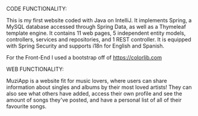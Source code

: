 CODE FUNCTIONALITY:

This is my first website coded with Java on IntelliJ. 
It implements Spring, a MySQL database accessed through Spring Data, as well as a Thymeleaf template engine. 
It contains 11 web pages, 5 independent entity models, controllers, services and repositories, and 1 REST controller. 
It is equipped with Spring Security and supports i18n for English and Spanish.

For the Front-End I used a bootstrap off of https://colorlib.com

WEB FUNCTIONALITY:

MuziApp is a website fit for music lovers, where users can share information about singles and albums by their most loved artists! 
They can also see what others have added, access their own profile and see the amount of songs they've posted, and have a personal list of all of their favourite songs.

